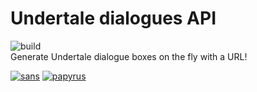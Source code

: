 # Undertale dialogues API

![build][build]
<br />
Generate Undertale dialogue boxes on the fly with a URL!

[![sans][sans]]([sans] "Sans' dialogue")
[![papyrus][papyrus]]([papyrus] "Papyrus' dialogue")

[build]: https://github.com/ElCholoGamer/undertale-dialogues/workflows/Build/badge.svg
[sans]: https://undertale-dialogues.herokuapp.com/sans?dialog=hey%20bud.%20want%20some%20hot%20dogs%3F&mode=wink
[papyrus]: https://undertale-dialogues.herokuapp.com/papyrus?dialog=LOOK%20SANS%2C%20I'M%20ON%20GITHUB!!
